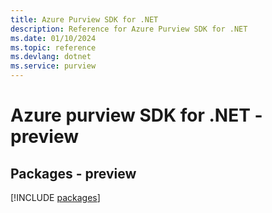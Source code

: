 ```yaml
---
title: Azure Purview SDK for .NET
description: Reference for Azure Purview SDK for .NET
ms.date: 01/10/2024
ms.topic: reference
ms.devlang: dotnet
ms.service: purview
---
```

# Azure purview SDK for .NET - preview
## Packages - preview
[!INCLUDE [packages](purview-index.md)]
